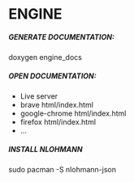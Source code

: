 # ENGINE

##### GENERATE DOCUMENTATION:

 doxygen engine_docs

##### OPEN DOCUMENTATION:

- Live server
- brave html/index.html
- google-chrome html/index.html
- firefox html/index.html
- ...


##### INSTALL NLOHMANN

sudo pacman -S nlohmann-json
